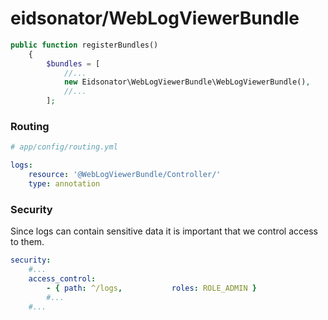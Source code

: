 # eidsonator/WebLogViewerBundle



```php
public function registerBundles()
    {
        $bundles = [
            //... 
            new Eidsonator\WebLogViewerBundle\WebLogViewerBundle(),
            //...
        ];
```

### Routing

```yml
# app/config/routing.yml

logs:
    resource: '@WebLogViewerBundle/Controller/'
    type: annotation
```

### Security

Since logs can contain sensitive data it is important that we control access to them.


```yml
security:
    #...
    access_control:
        - { path: ^/logs,           roles: ROLE_ADMIN }
        #...
    #...
```
